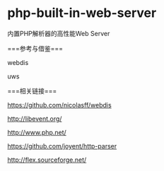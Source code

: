 php-built-in-web-server
=======================

内置PHP解析器的高性能Web Server

===参考与借鉴===

webdis

uws

===相关链接===

https://github.com/nicolasff/webdis

http://libevent.org/

http://www.php.net/

https://github.com/joyent/http-parser

http://flex.sourceforge.net/
